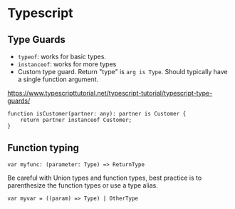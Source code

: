 # Typescript

## Type Guards

- `typeof`: works for basic types.
- `instanceof`: works for more types
- Custom type guard. Return "type" is `arg is Type`. Should typically
  have a single function argument.

https://www.typescripttutorial.net/typescript-tutorial/typescript-type-guards/
```
function isCustomer(partner: any): partner is Customer {
    return partner instanceof Customer;
}
```

## Function typing

```
var myfunc: (parameter: Type) => ReturnType
```

Be careful with Union types and function types, best practice is to
parenthesize the function types or use a type alias.

```
var myvar = ((param) => Type) | OtherType
```
